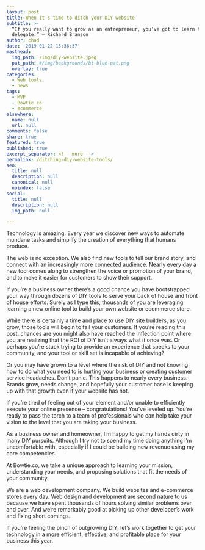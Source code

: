 ```yaml
---
layout: post
title: When it’s time to ditch your DIY website
subtitle: >-
  “If you really want to grow as an entrepreneur, you’ve got to learn to
  delegate.” – Richard Branson
author: chad
date: '2019-01-22 15:36:37'
masthead:
  img_path: /img/diy-website.jpeg
  pat_path: #/img/backgrounds/bt-blue-pat.png
  overlay: true
categories:
  - Web tools
  - news
tags:
  - MVP
  - Bowtie.co
  - ecommerce
elsewhere:
  name: null
  url: null
comments: false
share: true
featured: true
published: true
excerpt_separator: <!-- more -->
permalink: /ditching-diy-website-tools/
seo:
  title: null
  description: null
  canonical: null
  noindex: false
social:
  title: null
  description: null
  img_path: null

---
```




<p dir="ltr">Technology is amazing. Every year we discover new ways to automate mundane tasks and simplify the creation of everything that humans produce.</p>
<p dir="ltr">The web is no exception. We also find new tools to tell our brand story, and connect with an increasingly more connected audience. Nearly every day a new tool comes along to strengthen the voice or promotion of your brand, and to make it easier for customers to show their support.</p>
<!-- more -->
<p dir="ltr">If you&rsquo;re a business owner there&rsquo;s a good chance you have bootstrapped your way through dozens of DIY tools to serve your back of house and front of house efforts. Surely as I type this, thousands of you are leveraging learning a new online tool to build your own website or ecommerce store.</p>
<p dir="ltr">While there is certainly a time and place to use DIY site builders, as you grow, those tools will begin to fail your customers. If you&rsquo;re reading this post, chances are you might also have reached the inflection point where you are realizing that the ROI of DIY isn&rsquo;t always what it once was. Or perhaps you&rsquo;re stuck trying to provide an experience that speaks to your community, and your tool or skill set is incapable of achieving?</p>
<p dir="ltr">Or you may have grown to a level where the risk of DIY and not knowing how to do what you need to is hurting your business or creating customer service headaches. Don&rsquo;t panic. This happens to nearly every business. Brands grow, needs change, and hopefully your customer base is keeping up with that growth even if your website has not.</p>
<p dir="ltr">If you&rsquo;re tired of feeling out of your element and/or unable to efficiently execute your online presence &ndash; congratulations! You&rsquo;ve leveled up. You&rsquo;re ready to pass the torch to a team of professionals who can help take your vision to the level that you are taking your business.</p>
<p dir="ltr">As a business owner and homeowner, I&rsquo;m happy to get my hands dirty in many DIY pursuits. Although I try not to spend my time doing anything I&rsquo;m uncomfortable with, especially if I could be building new revenue using my core competencies.</p>
<p dir="ltr">At Bowtie.co, we take a unique approach to learning your mission, understanding your needs, and proposing solutions that fit the needs of your community.</p>
<p dir="ltr">We are a web development company. We build websites and e-commerce stores every day. Web design and development are second nature to us because we have spent thousands of hours solving similar problems over and over. And we&rsquo;re remarkably good at picking up other developer&rsquo;s work and fixing short comings.</p>
<p dir="ltr">If you&rsquo;re feeling the pinch of outgrowing DIY, let&rsquo;s work together to get your technology in a more efficient, effective, and profitable place for your business this year.</p>
